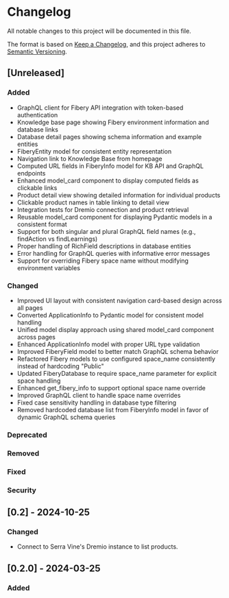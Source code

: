 # Changelog

All notable changes to this project will be documented in this file.

The format is based on [Keep a Changelog](https://keepachangelog.com/en/1.0.0/),
and this project adheres to [Semantic Versioning](https://semver.org/spec/v2.0.0.html).

## [Unreleased]

### Added

- GraphQL client for Fibery API integration with token-based authentication
- Knowledge base page showing Fibery environment information and database links
- Database detail pages showing schema information and example entities
- FiberyEntity model for consistent entity representation
- Navigation link to Knowledge Base from homepage
- Computed URL fields in FiberyInfo model for KB API and GraphQL endpoints
- Enhanced model_card component to display computed fields as clickable links
- Product detail view showing detailed information for individual products
- Clickable product names in table linking to detail view
- Integration tests for Dremio connection and product retrieval
- Reusable model_card component for displaying Pydantic models in a consistent format
- Support for both singular and plural GraphQL field names (e.g., findAction vs findLearnings)
- Proper handling of RichField descriptions in database entities
- Error handling for GraphQL queries with informative error messages
- Support for overriding Fibery space name without modifying environment variables

### Changed

- Improved UI layout with consistent navigation card-based design across all pages
- Converted ApplicationInfo to Pydantic model for consistent model handling
- Unified model display approach using shared model_card component across pages
- Enhanced ApplicationInfo model with proper URL type validation
- Improved FiberyField model to better match GraphQL schema behavior
- Refactored Fibery models to use configured space_name consistently instead of hardcoding "Public"
- Updated FiberyDatabase to require space_name parameter for explicit space handling
- Enhanced get_fibery_info to support optional space name override
- Improved GraphQL client to handle space name overrides
- Fixed case sensitivity handling in database type filtering
- Removed hardcoded database list from FiberyInfo model in favor of dynamic GraphQL schema queries

### Deprecated

### Removed

### Fixed

### Security

## [0.2] - 2024-10-25

### Changed

- Connect to Serra Vine's Dremio instance to list products.

## [0.2.0] - 2024-03-25

### Added

